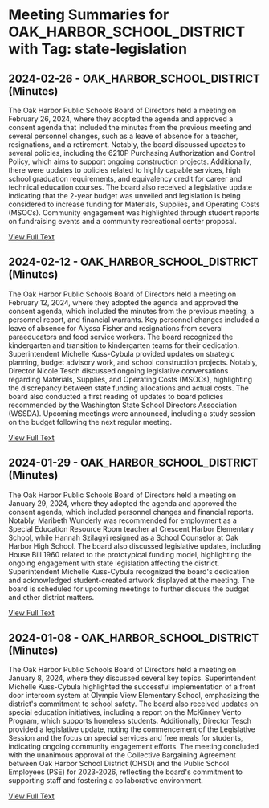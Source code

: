 # Meeting Summaries for OAK_HARBOR_SCHOOL_DISTRICT with Tag: state-legislation

## 2024-02-26 - OAK_HARBOR_SCHOOL_DISTRICT (Minutes)

The Oak Harbor Public Schools Board of Directors held a meeting on February 26, 2024, where they adopted the agenda and approved a consent agenda that included the minutes from the previous meeting and several personnel changes, such as a leave of absence for a teacher, resignations, and a retirement. Notably, the board discussed updates to several policies, including the 6210P Purchasing Authorization and Control Policy, which aims to support ongoing construction projects. Additionally, there were updates to policies related to highly capable services, high school graduation requirements, and equivalency credit for career and technical education courses. The board also received a legislative update indicating that the 2-year budget was unveiled and legislation is being considered to increase funding for Materials, Supplies, and Operating Costs (MSOCs). Community engagement was highlighted through student reports on fundraising events and a community recreational center proposal.

[View Full Text](https://raw.githubusercontent.com/VoronoiPerspectives/WashingtonStateSchoolBoardExplorer/refs/heads/main/data/countries/usa/states/wa/counties/island/school_boards/oak_harbor_school_district/2024/processed/2024-02-26-minutes.txt)

## 2024-02-12 - OAK_HARBOR_SCHOOL_DISTRICT (Minutes)

The Oak Harbor Public Schools Board of Directors held a meeting on February 12, 2024, where they adopted the agenda and approved the consent agenda, which included the minutes from the previous meeting, a personnel report, and financial warrants. Key personnel changes included a leave of absence for Alyssa Fisher and resignations from several paraeducators and food service workers. The board recognized the kindergarten and transition to kindergarten teams for their dedication. Superintendent Michelle Kuss-Cybula provided updates on strategic planning, budget advisory work, and school construction projects. Notably, Director Nicole Tesch discussed ongoing legislative conversations regarding Materials, Supplies, and Operating Costs (MSOCs), highlighting the discrepancy between state funding allocations and actual costs. The board also conducted a first reading of updates to board policies recommended by the Washington State School Directors Association (WSSDA). Upcoming meetings were announced, including a study session on the budget following the next regular meeting.

[View Full Text](https://raw.githubusercontent.com/VoronoiPerspectives/WashingtonStateSchoolBoardExplorer/refs/heads/main/data/countries/usa/states/wa/counties/island/school_boards/oak_harbor_school_district/2024/processed/2024-02-12-minutes.txt)

## 2024-01-29 - OAK_HARBOR_SCHOOL_DISTRICT (Minutes)

The Oak Harbor Public Schools Board of Directors held a meeting on January 29, 2024, where they adopted the agenda and approved the consent agenda, which included personnel changes and financial reports. Notably, Maribeth Wunderly was recommended for employment as a Special Education Resource Room teacher at Crescent Harbor Elementary School, while Hannah Szilagyi resigned as a School Counselor at Oak Harbor High School. The board also discussed legislative updates, including House Bill 1960 related to the prototypical funding model, highlighting the ongoing engagement with state legislation affecting the district. Superintendent Michelle Kuss-Cybula recognized the board's dedication and acknowledged student-created artwork displayed at the meeting. The board is scheduled for upcoming meetings to further discuss the budget and other district matters.

[View Full Text](https://raw.githubusercontent.com/VoronoiPerspectives/WashingtonStateSchoolBoardExplorer/refs/heads/main/data/countries/usa/states/wa/counties/island/school_boards/oak_harbor_school_district/2024/processed/2024-01-29-minutes.txt)

## 2024-01-08 - OAK_HARBOR_SCHOOL_DISTRICT (Minutes)

The Oak Harbor Public Schools Board of Directors held a meeting on January 8, 2024, where they discussed several key topics. Superintendent Michelle Kuss-Cybula highlighted the successful implementation of a front door intercom system at Olympic View Elementary School, emphasizing the district's commitment to school safety. The board also received updates on special education initiatives, including a report on the McKinney Vento Program, which supports homeless students. Additionally, Director Tesch provided a legislative update, noting the commencement of the Legislative Session and the focus on special services and free meals for students, indicating ongoing community engagement efforts. The meeting concluded with the unanimous approval of the Collective Bargaining Agreement between Oak Harbor School District (OHSD) and the Public School Employees (PSE) for 2023-2026, reflecting the board's commitment to supporting staff and fostering a collaborative environment.

[View Full Text](https://raw.githubusercontent.com/VoronoiPerspectives/WashingtonStateSchoolBoardExplorer/refs/heads/main/data/countries/usa/states/wa/counties/island/school_boards/oak_harbor_school_district/2024/processed/2024-01-08-minutes.txt)


